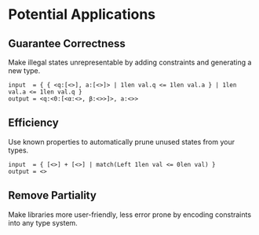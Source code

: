 # Potential Applications


## Guarantee Correctness
Make illegal states unrepresentable by adding constraints and generating a new type.
```
input  = { { <q:[<>], a:[<>]> | 1len val.q <= 1len val.a } | 1len val.a <= 1len val.q }
output = <q:<0:[<α:<>, β:<>>]>, a:<>>
```

## Efficiency
Use known properties to automatically prune unused states from your types.
```
input  = { [<>] + [<>] | match(Left 1len val <= 0len val) }
output = <>
```

## Remove Partiality
Make libraries more user-friendly, less error prone by encoding constraints into any type system.
